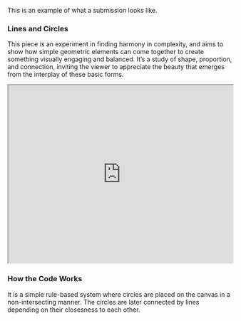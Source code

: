 This is an example of what a submission looks like.

### Lines and Circles

This piece is an experiment in finding harmony in complexity, and aims to show how simple geometric elements can come together to create something visually engaging and balanced. It’s a study of shape, proportion, and connection, inviting the viewer to appreciate the beauty that emerges from the interplay of these basic forms.

<iframe src="https://openprocessing.org/sketch/2319478/embed/?plusEmbedHash=66ff6d0c&userID=272186&plusEmbedTitle=true&show=sketch" width="100%" height="400"></iframe>

### How the Code Works

It is a simple rule-based system where circles are placed on the canvas in a non-intersecting manner. The circles are later connected by lines depending on their closesness to each other.
